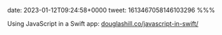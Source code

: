 date: 2023-01-12T09:24:58+0000
tweet: 1613467058146103296
%%%

Using JavaScript in a Swift app: [douglashill.co/javascript-in-swift/](https://douglashill.co/javascript-in-swift/)
